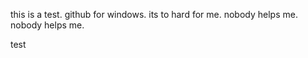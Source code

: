    this is a test.
	github for windows.
	its to hard for me.
	nobody helps me.
	nobody helps me.



 test
